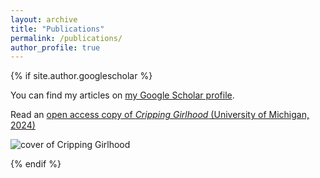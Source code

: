 ```yaml
---
layout: archive
title: "Publications"
permalink: /publications/
author_profile: true
---
```


{% if site.author.googlescholar %}
  <div class="wordwrap">You can find my articles on <a href="{{site.author.googlescholar}}">my Google Scholar profile</a>.</div>

Read an [open access copy of *Cripping Girlhood* (University of Michigan, 2024)](https://doi.org/10.3998/mpub.12769443)

![cover of Cripping Girlhood](https://www.fulcrum.org/image-service/s4655k24b1692948666/full/286,/0/default.png) 

{% endif %}




